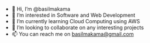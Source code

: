 - 👋 Hi, I’m @basilmakama
- 👀 I’m interested in Software and Web Development 
- 🌱 I’m currently learning Cloud Computing using AWS
- 💞️ I’m looking to collaborate on any interesting projects 
- 📫 You can reach me on basilmakama@gmail.com

<!---
basilmakama/basilmakama is a ✨ special ✨ repository because its `README.md` (this file) appears on your GitHub profile.
You can click the Preview link to take a look at your changes.
--->
